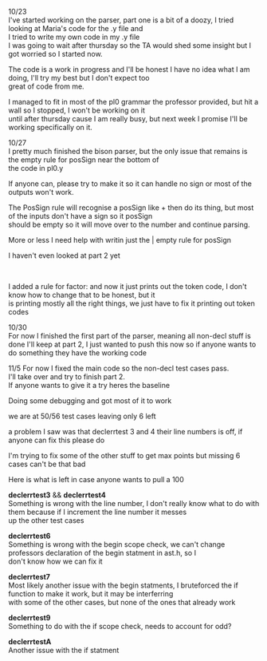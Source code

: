 10/23<br>
I've started working on the parser, part one is a bit of a doozy, I tried looking at Maria's code for the .y file and <br>
I tried to write my own code in my .y file<br>
I was going to wait after thursday so the TA would shed some insight but I got worried so I started now.<br>

The code is a work in progress and I'll be honest I have no idea what I am doing, I'll try my best but I don't expect too<br>
great of code from me.

I managed to fit in most of the pl0 grammar the professor provided, but hit a wall so I stopped, I won't be working on it<br>
until after thursday cause I am really busy, but next week I promise I'll be working specifically on it.<br>

10/27<br>
I pretty much finished the bison parser, but the only issue that remains is the empty rule for posSign near the bottom of <br>
the code in pl0.y

If anyone can, please try to make it so it can handle no sign or most of the outputs won't work.

The PosSign rule will recognise a posSign like + then do its thing, but most of the inputs don't have a sign so it posSign<br>
should be empty so it will move over to the number and continue parsing.

More or less I need help with writin just the | empty rule for posSign

I haven't even looked at part 2 yet

<br>

I added a rule for factor: and now it just prints out the token code, I don't know how to change that to be honest, but it <br>
is printing mostly all the right things, we just have to fix it printing out token codes

10/30 <br>
For now I finished the first part of the parser, meaning all non-decl stuff is done I'll keep at part 2, I just wanted to push this now so if anyone wants to do something they have the working code

11/5
For now I fixed the main code so the non-decl test cases pass.<br>
I'll take over and try to finish part 2.<br>
If anyone wants to give it a try heres the baseline<br>

Doing some debugging and got most of it to work<br>

we are at 50/56 test cases leaving only 6 left<br>

a problem I saw was that declerrtest 3 and 4 their line numbers is off, if anyone can fix this please do<br>

I'm trying to fix some of the other stuff to get max points but missing 6 cases can't be that bad<br>

Here is what is left in case anyone wants to pull a 100<br>

**declerrtest3** && **declerrtest4**<br>
Something is wrong with the line number, I don't really know what to do with them because if I increment the line number it messes<br>
up the other test cases

**declerrtest6**<br>
Something is wrong with the begin scope check, we can't change professors declaration of the begin statment in ast.h, so I <br>
don't know how we can fix it

**declerrtest7**<br>
Most likely another issue with the begin statments, I bruteforced the if function to make it work, but it may be interferring<br>
with some of the other cases, but none of the ones that already work

**declerrtest9**<br>
Something to do with the if scope check, needs to account for odd?

**declerrtestA**<br>
Another issue with the if statment


